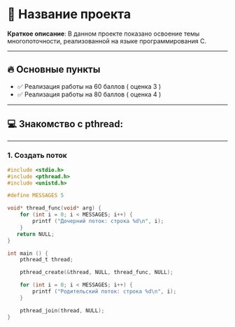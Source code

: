 # 🚀 Название проекта 

**Краткое описание**: В данном проекте показано освоение темы многопоточности, реализованной на языке программирования C.

---

## 🔥 Основные пункты 
- ✅ Реализация работы на 60 баллов ( оценка 3 )
- ✅ Реализация работы на 80 баллов ( оценка 4 )

---

## 💻 Знакомство с pthread:
---
### 1.	Создать поток
```C
#include <stdio.h>
#include <pthread.h>
#include <unistd.h>

#define MESSAGES 5

void* thread_func(void* arg) {
    for (int i = 0; i < MESSAGES; i++) {
        printf ("Дочерний поток: строка %d\n", i);
    }
   return NULL; 
}

int main () {
    pthread_t thread;

    pthread_create(&thread, NULL, thread_func, NULL);

    for (int i = 0; i < MESSAGES; i++) {
        printf ("Родительский поток: строка %d\n", i);
    }

    pthread_join(thread, NULL);
}
